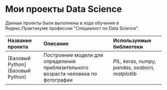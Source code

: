 # Мои проекты Data Science

Данные проекты были выполнены в ходе обучения в Яндекс.Практикуме профессии "Специалист по Data Science".

| Название проекта | Описание | Используемые библиотеки | 
| :---------------------- | :---------------------- | :---------------------- |
| [Базовый Python](Базовый Python) | Построение модели для определения приблизительного возраста человека по фотографии| *PIL, keras, numpy, pandas, seaborn, matplotlib* |
